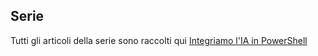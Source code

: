## Serie
Tutti gli articoli della serie sono raccolti qui [Integriamo l'IA in PowerShell]('https://github.com/hypo69/The-Philosophy-of-PowerShell-ru/tree/master/%D0%90%20%D0%B4%D0%B0%D0%B2%D0%B0%D0%B9%D1%82%D0%B5%20%D0%B2%D1%81%D1%82%D1%80%D0%BE%D0%B8%D0%BC%20%D0%B8%D0%B8%20%D0%B2%20powershell')